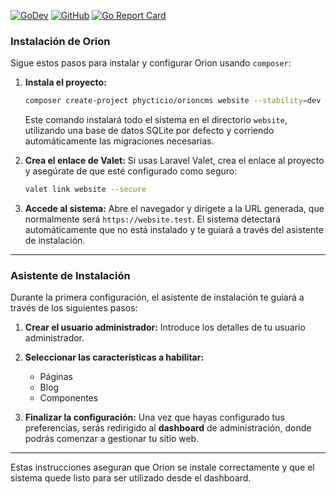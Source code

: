 [![GoDev](https://img.shields.io/badge/go.dev-reference-007d9c?logo=go&logoColor=white)](https://github.com/Mody-Solutions/orioncms/blob/master/README.md)
[![GitHub](https://img.shields.io/github/license/Mody-Solutions/orioncms)](https://github.com/Mody-Solutions/orioncms/blob/master/LICENSE)
[![Go Report Card](https://goreportcard.com/badge/github.com/Mody-Solutions/orioncms)](https://goreportcard.com/report/github.com/Mody-Solutions/orioncms)

### Instalación de Orion

Sigue estos pasos para instalar y configurar Orion usando `composer`:

1. **Instala el proyecto:**
   ```bash
   composer create-project phycticio/orioncms website --stability=dev
   ```
   Este comando instalará todo el sistema en el directorio `website`, utilizando una base de datos SQLite por defecto y corriendo automáticamente las migraciones necesarias.

2. **Crea el enlace de Valet:**
   Si usas Laravel Valet, crea el enlace al proyecto y asegúrate de que esté configurado como seguro:
   ```bash
   valet link website --secure
   ```

3. **Accede al sistema:**
   Abre el navegador y dirígete a la URL generada, que normalmente será `https://website.test`. El sistema detectará automáticamente que no está instalado y te guiará a través del asistente de instalación.

---

### Asistente de Instalación

Durante la primera configuración, el asistente de instalación te guiará a través de los siguientes pasos:

1. **Crear el usuario administrador:** Introduce los detalles de tu usuario administrador.

2. **Seleccionar las características a habilitar:**
    - Páginas
    - Blog
    - Componentes

3. **Finalizar la configuración:** Una vez que hayas configurado tus preferencias, serás redirigido al **dashboard** de administración, donde podrás comenzar a gestionar tu sitio web.

---

Estas instrucciones aseguran que Orion se instale correctamente y que el sistema quede listo para ser utilizado desde el dashboard.
